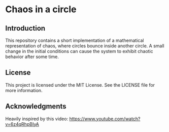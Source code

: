# Chaos in a circle
## Introduction
This repository contains a short implementation of a mathematical representation of chaos, where circles bounce inside another circle. A small change in the initial conditions can cause the system to exhibit chaotic behavior after some time.

## License
This project is licensed under the MIT License. See the LICENSE file for more information.

## Acknowledgments
Heavily inspired by this video: https://www.youtube.com/watch?v=6z4qRhpBIyA